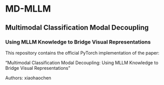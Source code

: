# **MD-MLLM**
## **Multimodal Classification Modal Decoupling**
### **Using MLLM Knowledge to Bridge Visual Representations**

This repository contains the official PyTorch implementation of the paper:

“Multimodal Classification Modal Decoupling: Using MLLM Knowledge to Bridge Visual Representations”

Authors: xiaohaochen
